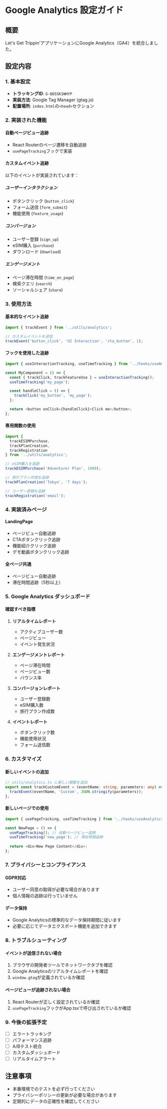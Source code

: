 # Google Analytics 設定ガイド

## 概要
Let's Get Trippin'アプリケーションにGoogle Analytics（GA4）を統合しました。

## 設定内容

### 1. 基本設定
- **トラッキングID**: `G-Q65SK1WHYP`
- **実装方法**: Google Tag Manager (gtag.js)
- **配置場所**: `index.html`の`<head>`セクション

### 2. 実装された機能

#### 自動ページビュー追跡
- React Routerのページ遷移を自動追跡
- `usePageTracking`フックで実装

#### カスタムイベント追跡
以下のイベントが実装されています：

##### ユーザーインタラクション
- ボタンクリック (`button_click`)
- フォーム送信 (`form_submit`)
- 機能使用 (`feature_usage`)

##### コンバージョン
- ユーザー登録 (`sign_up`)
- eSIM購入 (`purchase`)
- ダウンロード (`download`)

##### エンゲージメント
- ページ滞在時間 (`time_on_page`)
- 検索クエリ (`search`)
- ソーシャルシェア (`share`)

### 3. 使用方法

#### 基本的なイベント追跡
```typescript
import { trackEvent } from '../utils/analytics';

// カスタムイベントを送信
trackEvent('button_click', 'UI Interaction', 'cta_button', 1);
```

#### フックを使用した追跡
```typescript
import { useInteractionTracking, useTimeTracking } from '../hooks/useAnalytics';

const MyComponent = () => {
  const { trackClick, trackFeatureUse } = useInteractionTracking();
  useTimeTracking('my_page');

  const handleClick = () => {
    trackClick('my_button', 'my_page');
  };

  return <button onClick={handleClick}>Click me</button>;
};
```

#### 専用関数の使用
```typescript
import { 
  trackESIMPurchase, 
  trackPlanCreation, 
  trackRegistration 
} from '../utils/analytics';

// eSIM購入を追跡
trackESIMPurchase('Adventurer Plan', 1980);

// 旅行プラン作成を追跡
trackPlanCreation('Tokyo', '7 days');

// ユーザー登録を追跡
trackRegistration('email');
```

### 4. 実装済みページ

#### LandingPage
- ページビュー自動追跡
- CTAボタンクリック追跡
- 機能紹介クリック追跡
- デモ動画ボタンクリック追跡

#### 全ページ共通
- ページビュー自動追跡
- 滞在時間追跡（5秒以上）

### 5. Google Analytics ダッシュボード

#### 確認すべき指標
1. **リアルタイムレポート**
   - アクティブユーザー数
   - ページビュー
   - イベント発生状況

2. **エンゲージメントレポート**
   - ページ滞在時間
   - ページビュー数
   - バウンス率

3. **コンバージョンレポート**
   - ユーザー登録数
   - eSIM購入数
   - 旅行プラン作成数

4. **イベントレポート**
   - ボタンクリック数
   - 機能使用状況
   - フォーム送信数

### 6. カスタマイズ

#### 新しいイベントの追加
```typescript
// utils/analytics.ts に新しい関数を追加
export const trackCustomEvent = (eventName: string, parameters: any) => {
  trackEvent(eventName, 'Custom', JSON.stringify(parameters));
};
```

#### 新しいページでの使用
```typescript
import { usePageTracking, useTimeTracking } from '../hooks/useAnalytics';

const NewPage = () => {
  usePageTracking(); // 自動ページビュー追跡
  useTimeTracking('new_page'); // 滞在時間追跡
  
  return <div>New Page Content</div>;
};
```

### 7. プライバシーとコンプライアンス

#### GDPR対応
- ユーザー同意の取得が必要な場合があります
- 個人情報の追跡は行っていません

#### データ保持
- Google Analyticsの標準的なデータ保持期間に従います
- 必要に応じてデータエクスポート機能を追加できます

### 8. トラブルシューティング

#### イベントが送信されない場合
1. ブラウザの開発者ツールでネットワークタブを確認
2. Google Analyticsのリアルタイムレポートを確認
3. `window.gtag`が定義されているか確認

#### ページビューが追跡されない場合
1. React Routerが正しく設定されているか確認
2. `usePageTracking`フックがApp.tsxで呼び出されているか確認

### 9. 今後の拡張予定

- [ ] エラートラッキング
- [ ] パフォーマンス追跡
- [ ] A/Bテスト統合
- [ ] カスタムダッシュボード
- [ ] リアルタイムアラート

## 注意事項
- 本番環境でのテストを必ず行ってください
- プライバシーポリシーの更新が必要な場合があります
- 定期的にデータの正確性を確認してください 
